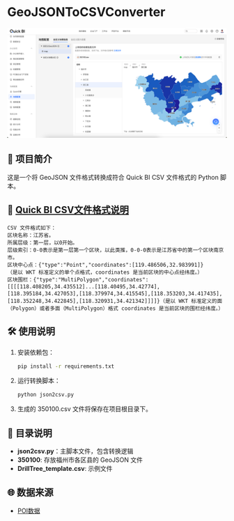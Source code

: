 # GeoJSONToCSVConverter

![alt text](image.png)

## 📖 项目简介

这是一个将 GeoJSON 文件格式转换成符合 Quick BI CSV 文件格式的 Python 脚本。

## 📄 [Quick BI CSV文件格式说明](https://help.aliyun.com/zh/quick-bi/user-guide/custom-geojson)

```
CSV 文件格式如下：
区块名称：江苏省。
所属层级：第一层，以0开始。
层级索引：0-0表示是第一层第一个区块，以此类推，0-0-0表示是江苏省中的第一个区块南京市。
区块中心点：{"type":"Point","coordinates":[119.486506,32.983991]}
（是以 WKT 标准定义的单个点格式，coordinates 是当前区块的中心点经纬度。）
区块围栏：{"type":"MultiPolygon","coordinates":[[[[118.408205,34.435512]...[118.40495,34.42774],[118.395184,34.427053],[118.379974,34.415545],[118.353203,34.417435],[118.352248,34.422845],[118.320931,34.421342]]]]}（是以 WKT 标准定义的面（Polygon）或者多面（MultiPolygon）格式 coordinates 是当前区块的围栏经纬度。）
```

## 🛠 使用说明

1. 安装依赖包：

    ```sh
    pip install -r requirements.txt
    ```

2. 运行转换脚本：

    ```sh
    python json2csv.py
    ```

3. 生成的 350100.csv 文件将保存在项目根目录下。

## 📂 目录说明

- **json2csv.py**：主脚本文件，包含转换逻辑
- **350100**: 存放福州市各区县的 GeoJSON 文件
- **DrillTree_template.csv**: 示例文件

## 🌐 数据来源

- [POI数据](https://www.poi86.com/)
